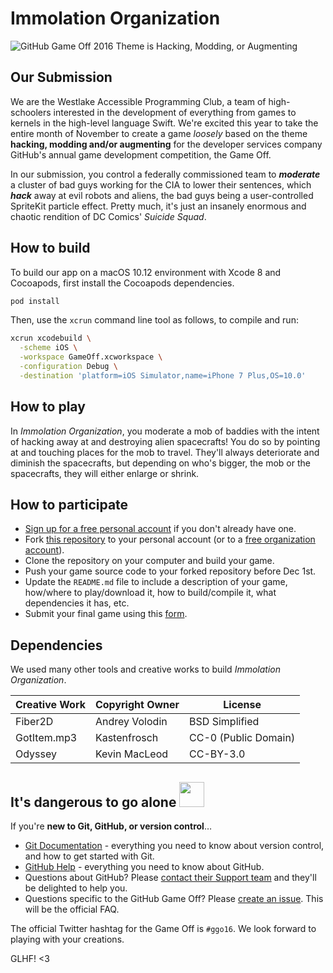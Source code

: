 # Immolation Organization

![GitHub Game Off 2016 Theme is Hacking, Modding, or Augmenting](https://cloud.githubusercontent.com/assets/121322/19498019/d8827370-9543-11e6-82d8-6da822b6147b.png)

## Our Submission

We are the Westlake Accessible Programming Club, a team of high-schoolers interested in the development of everything from games to kernels in the high-level language Swift. We're excited this year to take the entire month of November to create a game *loosely* based on the theme **hacking, modding and/or augmenting** for the developer services company GitHub's annual game development competition, the Game Off.

In our submission, you control a federally commissioned team to _**moderate**_ a cluster of bad guys working for the CIA to lower their sentences, which _**hack**_ away at evil robots and aliens, the bad guys being a user-controlled SpriteKit particle effect. Pretty much, it's just an insanely enormous and chaotic rendition of DC Comics' _Suicide Squad_.

## How to build

To build our app on a macOS 10.12 environment with Xcode 8 and Cocoapods, first install the Cocoapods dependencies.

```bash
pod install
```

Then, use the `xcrun` command line tool as follows, to compile and run:

```bash
xcrun xcodebuild \
  -scheme iOS \
  -workspace GameOff.xcworkspace \
  -configuration Debug \
  -destination 'platform=iOS Simulator,name=iPhone 7 Plus,OS=10.0'
```


## How to play

In _Immolation Organization_, you moderate a mob of baddies with the intent of hacking away at and destroying alien spacecrafts! You do so by pointing at and touching places for the mob to travel. They'll always deteriorate and diminish the spacecrafts, but depending on who's bigger, the mob or the spacecrafts, they will either enlarge or shrink.

## How to participate

* [Sign up for a free personal account][github-signup] if you don't already have one.
* Fork [this repository][game-off-repo] to your personal account (or to a [free organization account][github-signup-org]).
* Clone the repository on your computer and build your game.
* Push your game source code to your forked repository before Dec 1st.
* Update the `README.md` file to include a description of your game, how/where to play/download it, how to build/compile it, what dependencies it has, etc.
* Submit your final game using this [form][wufoo-form].

## Dependencies

We used many other tools and creative works to build _Immolation Organization_.

| Creative Work | Copyright Owner | License              |
|---------------|-----------------|----------------------|
| Fiber2D       | Andrey Volodin  | BSD Simplified       |
| GotItem.mp3   | Kastenfrosch    | CC-0 (Public Domain) |
| Odyssey       | Kevin MacLeod   | CC-BY-3.0            |

## It's dangerous to go alone <img src="https://octodex.github.com/images/linktocat.jpg" height="40">

If you're **new to Git, GitHub, or version control**…

* [Git Documentation](https://git-scm.com/documentation) - everything you need to know about version control, and how to get started with Git.
* [GitHub Help](https://help.github.com/) - everything you need to know about GitHub.
* Questions about GitHub? Please [contact their Support team][github-support] and they'll be delighted to help you.
* Questions specific to the GitHub Game Off? Please [create an issue][game-off-repo-issues]. This will be the official FAQ.

The official Twitter hashtag for the Game Off is `#ggo16`. We look forward to playing with your creations.

GLHF! <3

<!-- links -->
[game-off-repo]:        https://github.com/github/game-off-2016/
[game-off-repo-issues]: https://github.com/github/game-off-2016/issues
[git-documentation]:    https://git-scm.com/documentation
[github-help]:          https://help.github.com/
[github-signup]:        https://github.com/signup/free  
[github-signup-org]:    https://github.com/organizations/new
[github-support]:       https://github.com/contact?form%5Bsubject%5D=GitHub%20Game%20Off
[wufoo-form]:           https://gameoff.wufoo.com/forms/game-off-2016/
